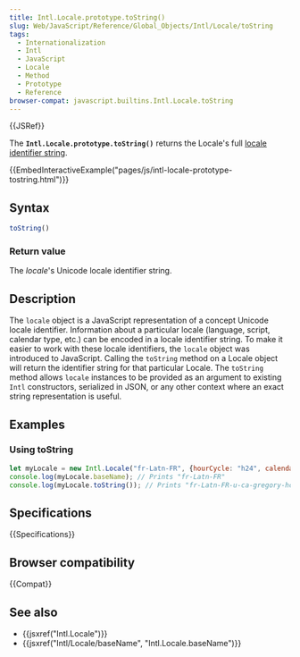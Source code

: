 ```yaml
---
title: Intl.Locale.prototype.toString()
slug: Web/JavaScript/Reference/Global_Objects/Intl/Locale/toString
tags:
  - Internationalization
  - Intl
  - JavaScript
  - Locale
  - Method
  - Prototype
  - Reference
browser-compat: javascript.builtins.Intl.Locale.toString
---
```

{{JSRef}}

The **`Intl.Locale.prototype.toString()`** returns the Locale's full
[locale identifier string](https://www.unicode.org/reports/tr35/#Unicode_locale_identifier).

{{EmbedInteractiveExample("pages/js/intl-locale-prototype-tostring.html")}}

<!-- The source for this interactive example is stored in a GitHub repository. If you'd like to contribute to the interactive examples project, please clone https://github.com/mdn/interactive-examples and send us a pull request. -->

## Syntax

```js
toString()
```

### Return value

The _locale_'s Unicode locale identifier string.

## Description

The `locale` object is a JavaScript representation of a concept Unicode locale
identifier. Information about a particular locale (language, script, calendar
type, etc.) can be encoded in a locale identifier string. To make it easier to
work with these locale identifiers, the `locale` object was introduced to
JavaScript. Calling the `toString` method on a Locale object will return the
identifier string for that particular Locale. The `toString` method allows
`locale` instances to be provided as an argument to existing `Intl`
constructors, serialized in JSON, or any other context where an exact string
representation is useful.

## Examples

### Using toString

```js
let myLocale = new Intl.Locale("fr-Latn-FR", {hourCycle: "h24", calendar: "gregory"});
console.log(myLocale.baseName); // Prints "fr-Latn-FR"
console.log(myLocale.toString()); // Prints "fr-Latn-FR-u-ca-gregory-hc-h24"
```

## Specifications

{{Specifications}}

## Browser compatibility

{{Compat}}

## See also

- {{jsxref("Intl.Locale")}}
- {{jsxref("Intl/Locale/baseName", "Intl.Locale.baseName")}}
